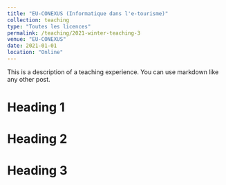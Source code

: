 ```yaml
---
title: "EU-CONEXUS (Informatique dans l'e-tourisme)"
collection: teaching
type: "Toutes les licences"
permalink: /teaching/2021-winter-teaching-3
venue: "EU-CONEXUS"
date: 2021-01-01
location: "Online"
---
```


This is a description of a teaching experience. You can use markdown like any other post.

Heading 1
======

Heading 2
======

Heading 3
======
